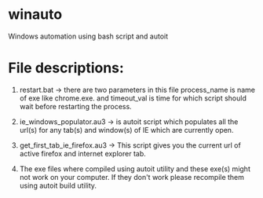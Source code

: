 winauto
=======

Windows automation using bash script and autoit

# File descriptions:
1. restart.bat -> there are two parameters in this file process_name is name of exe like 
	chrome.exe. and timeout_val is time for which script should wait before restarting the
	process.

2. ie_windows_populator.au3 -> is autoit script which populates all the url(s) for any tab(s)
	and window(s) of IE which are currently open.
	
3. get_first_tab_ie_firefox.au3 -> This script gives you the current url of active firefox and 
	internet explorer tab.
	
4. The exe files where compiled using autoit utility and these exe(s) might not work on your
	computer. If they don't work please recompile them using autoit build utility.
